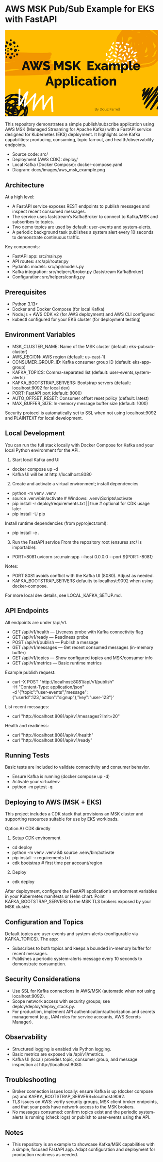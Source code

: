 # AWS MSK Pub/Sub Example for EKS with FastAPI

![AWS MSK Example Application title slide](docs/images/aws_msk_example.png)

This repository demonstrates a simple publish/subscribe application using AWS MSK (Managed Streaming for Apache Kafka) with a FastAPI service designed for Kubernetes (EKS) deployment. It highlights core Kafka capabilities: producing, consuming, topic fan‑out, and health/observability endpoints.

- Source code: src/
- Deployment (AWS CDK): deploy/
- Local Kafka (Docker Compose): docker-compose.yaml
- Diagram: docs/images/aws_msk_example.png

## Architecture

At a high level:
- A FastAPI service exposes REST endpoints to publish messages and inspect recent consumed messages.
- The service uses faststream’s KafkaBroker to connect to Kafka/MSK and subscribes to topics.
- Two demo topics are used by default: user-events and system-alerts.
- A periodic background task publishes a system alert every 10 seconds to demonstrate continuous traffic.

Key components:
- FastAPI app: src/main.py
- API routes: src/api/router.py
- Pydantic models: src/api/models.py
- Kafka integration: src/helpers/broker.py (faststream KafkaBroker)
- Configuration: src/helpers/config.py

## Prerequisites
- Python 3.13+
- Docker and Docker Compose (for local Kafka)
- Node.js + AWS CDK v2 (for AWS deployment) and AWS CLI configured
- kubectl configured for your EKS cluster (for deployment testing)

## Environment Variables
- MSK_CLUSTER_NAME: Name of the MSK cluster (default: eks-pubsub-cluster)
- AWS_REGION: AWS region (default: us-east-1)
- CONSUMER_GROUP_ID: Kafka consumer group ID (default: eks-app-group)
- KAFKA_TOPICS: Comma-separated list (default: user-events,system-alerts)
- KAFKA_BOOTSTRAP_SERVERS: Bootstrap servers (default: localhost:9092 for local dev)
- PORT: FastAPI port (default: 8000)
- AUTO_OFFSET_RESET: Consumer offset reset policy (default: latest)
- MAX_BUFFER_SIZE: In-memory message buffer size (default: 1000)

Security protocol is automatically set to SSL when not using localhost:9092 and PLAINTEXT for local development.

## Local Development
You can run the full stack locally with Docker Compose for Kafka and your local Python environment for the API.

1) Start local Kafka and UI
- docker compose up -d
- Kafka UI will be at http://localhost:8080

2) Create and activate a virtual environment; install dependencies
- python -m venv .venv
- source .venv/bin/activate  # Windows: .venv\Scripts\activate
- pip install -r deploy/requirements.txt || true  # optional for CDK usage later
- pip install -U pip

Install runtime dependencies (from pyproject.toml):
- pip install -e .

3) Run the FastAPI service
From the repository root (ensures src/ is importable):
- PORT=8081 uvicorn src.main:app --host 0.0.0.0 --port ${PORT:-8081}

Notes:
- PORT 8081 avoids conflict with the Kafka UI (8080). Adjust as needed.
- KAFKA_BOOTSTRAP_SERVERS defaults to localhost:9092 when using docker-compose.

For more local dev details, see LOCAL_KAFKA_SETUP.md.

## API Endpoints
All endpoints are under /api/v1.
- GET /api/v1/health — Liveness probe with Kafka connectivity flag
- GET /api/v1/ready — Readiness probe
- POST /api/v1/publish — Publish a message
- GET /api/v1/messages — Get recent consumed messages (in-memory buffer)
- GET /api/v1/topics — Show configured topics and MSK/consumer info
- GET /api/v1/metrics — Basic runtime metrics

Example publish request:
- curl -X POST "http://localhost:8081/api/v1/publish" \
  -H "Content-Type: application/json" \
  -d '{"topic":"user-events","message":{"userId":123,"action":"signup"},"key":"user-123"}'

List recent messages:
- curl "http://localhost:8081/api/v1/messages?limit=20"

Health and readiness:
- curl "http://localhost:8081/api/v1/health"
- curl "http://localhost:8081/api/v1/ready"

## Running Tests
Basic tests are included to validate connectivity and consumer behavior.
- Ensure Kafka is running (docker compose up -d)
- Activate your virtualenv
- python -m pytest -q

## Deploying to AWS (MSK + EKS)
This project includes a CDK stack that provisions an MSK cluster and supporting resources suitable for use by EKS workloads.

Option A) CDK directly
1) Setup CDK environment
- cd deploy
- python -m venv .venv && source .venv/bin/activate
- pip install -r requirements.txt
- cdk bootstrap  # first time per account/region

2) Deploy
- cdk deploy


After deployment, configure the FastAPI application’s environment variables in your Kubernetes manifests or Helm chart. Point KAFKA_BOOTSTRAP_SERVERS to the MSK TLS brokers exposed by your MSK cluster.

## Configuration and Topics
Default topics are user-events and system-alerts (configurable via KAFKA_TOPICS). The app:
- Subscribes to both topics and keeps a bounded in-memory buffer for recent messages.
- Publishes a periodic system-alerts message every 10 seconds to demonstrate consumption.

## Security Considerations
- Use SSL for Kafka connections in AWS/MSK (automatic when not using localhost:9092).
- Scope network access with security groups; see deploy/deploy/deploy_stack.py.
- For production, implement API authentication/authorization and secrets management (e.g., IAM roles for service accounts, AWS Secrets Manager).

## Observability
- Structured logging is enabled via Python logging.
- Basic metrics are exposed via /api/v1/metrics.
- Kafka UI (local) provides topic, consumer group, and message inspection at http://localhost:8080.

## Troubleshooting
- Broker connection issues locally: ensure Kafka is up (docker compose ps) and KAFKA_BOOTSTRAP_SERVERS=localhost:9092.
- TLS issues on AWS: verify security groups, MSK client broker endpoints, and that your pods have network access to the MSK brokers.
- No messages consumed: confirm topics exist and the periodic system-alerts is running (check logs) or publish to user-events using the API.

## Notes
- This repository is an example to showcase Kafka/MSK capabilities with a simple, focused FastAPI app. Adapt configuration and deployment for production readiness as needed.
